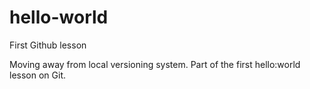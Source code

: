 # hello-world
First Github lesson

Moving away from local versioning system. Part of the first hello:world lesson on Git.

